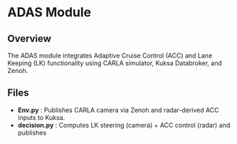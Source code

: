 # ADAS Module

## Overview
The ADAS module integrates Adaptive Cruise Control (ACC) and Lane Keeping (LK) functionality using CARLA simulator, Kuksa Databroker, and Zenoh.

## Files
- **Env.py** : Publishes CARLA camera via Zenoh and radar-derived ACC inputs to Kuksa.
- **decision.py** : Computes LK steering (camera) + ACC control (radar) and publishes 
